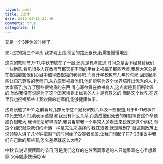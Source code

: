 ```yaml
---
layout: post
title: 3连休
date: 2011-09-11 23:49
comments: true
categories: []
---
```

又是一个3连休的时候了.

来北京的第三个年头.我才刚上路.前面的路还很长,我需要慢慢地走.

这次的教师节,9-11,中秋节放在了一起.还真是有点意思,时间总是会不经意给我们一些新意.看见很多人在教师节那天在不同的平台上祝福了那些老师,我想大家总是在祝福那些他们心目中值得去祝福的老师吧.而离开学校也有几年的时光,回想起那些让自己尊敬的老师们,从心底里祝福他们,他们能够为这个世界培养出优秀的人才,太崇高了,放弃了那些很物质的东西,清心寡欲得在教书育人,这点就是我们所钦佩的.当然我没有说是为了这个国家培养出优秀的人才是有意义的.而是这个世界.在这里我也祝福那些让我钦佩的老师们,能够健康快乐.

接着说道了9-11,之前看过几部关于这个题材的影片以及一些报道,对于9-11的事件中死去的人们,我表示遗憾,和我没有什么关系,而造成他们死去的罪魁祸首这个命题或许很庞大,我也无法解释清楚,我只希望我一个平常人的看法来说就是这个组织,而这个组织就像我们的命运一样是无法来选择的.我还活着,就是赚到了.就这刚微薄上说领导人讲了几分钟把剩下的时间给了受害者家属,让我们想起了在7-23事故中我们自己做的那些事,怎么差距就这么大呢?

中秋节,说话要团圆的节日,可是我们这样的在外面离家远的人只能呆着在心里想着家.父母健康快乐就ok!
